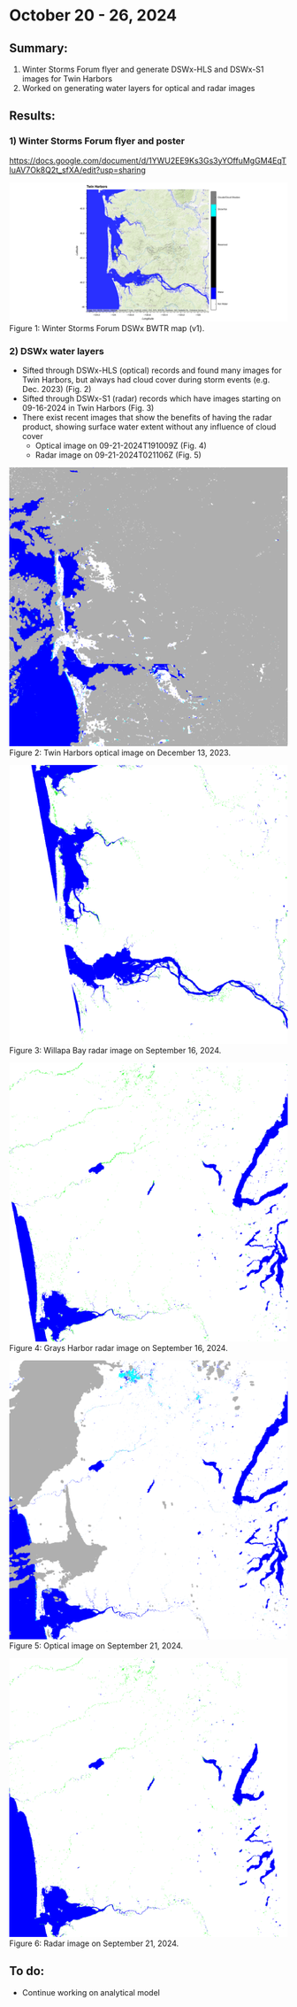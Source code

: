 # October 20 - 26, 2024

## Summary:
1) Winter Storms Forum flyer and generate DSWx-HLS and DSWx-S1 images for Twin Harbors <br>
2) Worked on generating water layers for optical and radar images

## Results:
### 1) Winter Storms Forum flyer and poster
https://docs.google.com/document/d/1YWU2EE9Ks3Gs3yYOffuMgGM4EqTluAV7Ok8Q2t_sfXA/edit?usp=sharing

![DSWx map](../Figures/102424meeting/WinterStormsForumMap_v1.png)<br>
Figure 1: Winter Storms Forum DSWx BWTR map (v1).

### 2) DSWx water layers
- Sifted through DSWx-HLS (optical) records and found many images for Twin Harbors, but always had cloud cover during storm events (e.g. Dec. 2023) (Fig. 2)
- Sifted through DSWx-S1 (radar) records which have images starting on 09-16-2024 in Twin Harbors (Fig. 3)
- There exist recent images that show the benefits of having the radar product, showing surface water extent without any influence of cloud cover
	- Optical image on 09-21-2024T191009Z (Fig. 4)
	- Radar image on 09-21-2024T021106Z (Fig. 5)

![DSWx map](../Figures/102424meeting/OPERA_L3_DSWx-HLS_T10TDS_20231211T191811Z_20231213T151005Z_S2A_30_v1.0_BROWSE.png)<br>
Figure 2: Twin Harbors optical image on December 13, 2023.

![DSWx map](../Figures/102424meeting/OPERA_L3_DSWx-S1_T10TDS_20240916T020205Z_20240916T110845Z_S1A_30_v1.0_BROWSE.png)<br>
Figure 3: Willapa Bay radar image on September 16, 2024.

![DSWx map](../Figures/102424meeting/OPERA_L3_DSWx-S1_T10TDT_20240916T020252Z_20240916T111050Z_S1A_30_v1.0_BROWSE.png)<br>
Figure 4: Grays Harbor radar image on September 16, 2024.

![DSWx map](../Figures/102424meeting/OPERA_L3_DSWx-HLS_T10TDT_20240921T191009Z_20240924T202753Z_S2B_30_v1.0_BROWSE.png)<br>
Figure 5: Optical image on September 21, 2024.

![DSWx map](../Figures/102424meeting/OPERA_L3_DSWx-S1_T10TDT_20240921T021106Z_20240921T160020Z_S1A_30_v1.0_BROWSE.png)<br>
Figure 6: Radar image on September 21, 2024.


## To do:
- Continue working on analytical model